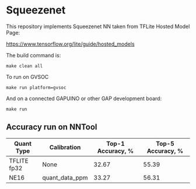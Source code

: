 # Squeezenet


This repository implements Squeezenet NN taken from TFLite Hosted Model Page:

https://www.tensorflow.org/lite/guide/hosted_models


The build command is:

```
make clean all
```

To run on GVSOC

```
make run platform=gvsoc
```

And on a connected GAPUINO or other GAP development board:

```
make run
```

## Accuracy run on NNTool

| Quant Type | Calibration    | Top-1 Accuracy, % | Top-5 Accuracy, % |
|------------|----------------|-------------------|-------------------|
| TFLITE fp32| None           | 32.67             | 55.39             |
| NE16       | quant_data_ppm | 33.27             | 56.31             |
